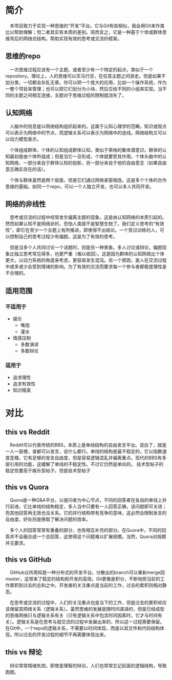 # 简介

&emsp;本项目致力于实现一种思维的“开发”平台。它与Git有些相似，我会用Git来作类比以帮助理解；但二者其实有本质的差别。简而言之，它是一种基于个体或群体思维背后的网络式结构，帮助实现有效的思考或交流的框架。

## 思维的repo

&emsp;一次思维过程应该有一个主题，或者至少有一个特定的起点，类似于一个repository。理论上，人的思维可以天马行空，在任意主题之间游走。但是如果不加分类，一切都会杂乱无章。你可以把一个庞大的应用，比如一个操作系统，作为一整个项目来管理；也可以把它们划分为小块，然后交给不同的小组来实现。当不同的主题之间相互连接，主题对于思维过程的限制就消失了。

## 认知网络

&emsp;人脑中的信息是以网络结构组织起来的。这属于认知心理学的范畴。知识或观点可以表示为网络中的节点，而逻辑关系可以表示为网络中的连线。网络结构又可以以动力模型表示。

&emsp;个体组成群体，个体的认知组成群体认知，类似于荣格的集体潜意识。群体的认知最初是由个体所组成；但是当它一旦形成，个体就要受其作用。个体头脑中的认知网络，一部分来自于群体认知的投影，另一部分来自于他的自由意志（如果自由意志确实存在的话）。

&emsp;个体与群体虽然是两个层面，但是它们通过网络紧密相连。这是多个个体的合作思维的基础。如同一个repo，可以一个人独立开发，也可以多人共同开发。

## 网络的非线性

&emsp;思考或交流的过程中经常发生偏离主题的现象。这是由认知网络的本质引起的。然而如果认知不是网络状的，恐怕人类就不是智慧生物了。我们定义思考的“有效性”，即它在至少一个主题上有所推进，即使得不出结论。一个受过训练的人，可以控制自己的思考过程少有偏题。这是为了有效的思考。

&emsp;但是当多个人共同讨论一个话题时，则是另一种景象。多人讨论或辩论，偏题现象比独立思考常见得多，也更严重（难以收回）。这是因为群体的认知网络比个体更大，以动力系统的角度来考虑，更容易发生混沌。另一个原因，是人在交流过程中或多或少会受到情绪的影响。为了有效的交流而要求每一个参与者都极度理性是不合理的。

## 适用范围

### 不适用于

- 娱乐
  - 嘴炮
  - 灌水
- 情感压制
  - 多数演讲
  - 多数辩论


 ### 适用于
 
 - 追求理性
 - 追求有效性
 - 知识精英

# 对比

## this vs Reddit

&emsp;Reddit可以代表传统的BBS，本质上是单线结构的自由发言平台。说白了，就是一人一层楼，谁都可以发言，说什么都行。单线的结构是最不稳定的，它以指数速度歪楼。它有足够的发言自由度，但是容易逻辑混乱并偏离重点。现代的BBS有多层引用的功能，这缓解了单线的不稳定性。不过它仍然是单向的。
技术型帖子的稳定性要高于娱乐型帖子。但是技术型帖子

## this vs Quora

&emsp;Quora是一种Q&A平台，以提问者为中心节点，不同的回答者在各自的单线上并行前进。它比单线的结构稳定，多人当中只要有一人回答正确，该问题即可关闭；而其他回答再无效也没关系。它的并行结构带有竞争的意味，这必然会限制发言的自由度，好处则是换取了解决问题的效率。

&emsp;多个人的回答常常有重叠的部分，也有相互补充的部分。在Quora中，不同的回答并不会融合成一个总回答，这使得这个问题难以扩展规模。当然，Quora对规模并无要求。

## this vs GitHub

&emsp;GitHub众所周知是一种分布式的开发平台。分散出的branch可以重新merge回master，这带来了稳定的结构和开发的高效。Git更像是积分，不断地把当前的工作累积到过去的总和之中。开发者的关注重点是当前的工作，过去的累积则相对静态。

&emsp;在思考或交流的过程中，人们的关注重点也是当下的工作，但是过去的累积却应该保留其网络关系（逻辑关系）。虽然思维的发展是随时间递进的，但是已经成型的思维网络只与逻辑关系有关（只有逻辑关系中包含时间因素时，它才与时间有关）。逻辑关系是在思考与就交流的过程中发展出来的，所以这一过程需要保留。在Git中，一个repo的逻辑关系，不需要以时间体现，而是以其文件和代码结构体现。所以过去的开发过程的细节不再需要体现出来。

## this vs 辩论

&emsp;辩论常常情绪失控。即使是理智的辩论，人们也常常忘记前面的逻辑结构，导致跑题。
